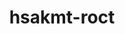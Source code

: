 ---
title: "hsakmt-roct"
layout: cache
categories: [package, develop]
meta: {"versions": ["5.4.3", "5.7.1", "6.0.0"], "compilers": ["gcc@=11.3.0", "gcc@=11.4.0"], "oss": ["ubuntu20.04", "ubuntu22.04"], "platforms": ["linux"], "targets": ["x86_64_v3"], "stacks": ["e4s", "ml-linux-x86_64-rocm", "root"], "num_specs": 12, "num_specs_by_stack": {"root": 12, "e4s": 4, "ml-linux-x86_64-rocm": 8}}
spec_details: [{"hash": "malzbtqgmdd7j42oasih265ic7pivayg", "compiler": "gcc@=11.4.0", "versions": ["5.7.1"], "os": "ubuntu20.04", "platform": "linux", "target": "x86_64_v3", "variants": ["~asan", "build_system=cmake", "build_type=Release", "generator=make", "~ipo", "+shared"], "stacks": ["root", "e4s"], "size": "-", "tarball": "https://binaries.spack.io/develop/build_cache/linux-ubuntu20.04-x86_64_v3/gcc-11.4.0/hsakmt-roct-5.7.1/linux-ubuntu20.04-x86_64_v3-gcc-11.4.0-hsakmt-roct-5.7.1-malzbtqgmdd7j42oasih265ic7pivayg.spack"}, {"hash": "ve3juzmdre46yuwz4q5m6urbvgtehlr6", "compiler": "gcc@=11.4.0", "versions": ["6.0.0"], "os": "ubuntu20.04", "platform": "linux", "target": "x86_64_v3", "variants": ["~asan", "build_system=cmake", "build_type=Release", "generator=make", "~ipo", "+shared"], "stacks": ["root", "e4s"], "size": "-", "tarball": "https://binaries.spack.io/develop/build_cache/linux-ubuntu20.04-x86_64_v3/gcc-11.4.0/hsakmt-roct-6.0.0/linux-ubuntu20.04-x86_64_v3-gcc-11.4.0-hsakmt-roct-6.0.0-ve3juzmdre46yuwz4q5m6urbvgtehlr6.spack"}, {"hash": "45hz65xnwwsnywo4n4bulemuxt3wqu4t", "compiler": "gcc@=11.4.0", "versions": ["5.4.3"], "os": "ubuntu20.04", "platform": "linux", "target": "x86_64_v3", "variants": ["~asan", "build_system=cmake", "build_type=Release", "generator=make", "~ipo", "patches=114b05a", "+shared"], "stacks": ["root", "e4s"], "size": "-", "tarball": "https://binaries.spack.io/develop/build_cache/linux-ubuntu20.04-x86_64_v3/gcc-11.4.0/hsakmt-roct-5.4.3/linux-ubuntu20.04-x86_64_v3-gcc-11.4.0-hsakmt-roct-5.4.3-45hz65xnwwsnywo4n4bulemuxt3wqu4t.spack"}, {"hash": "jq2zsogesfkyu63bvkzcnra5jsbgnfcz", "compiler": "gcc@=11.4.0", "versions": ["5.4.3"], "os": "ubuntu20.04", "platform": "linux", "target": "x86_64_v3", "variants": ["~asan", "build_system=cmake", "build_type=Release", "generator=make", "~ipo", "patches=114b05a", "+shared"], "stacks": ["root", "e4s"], "size": "-", "tarball": "https://binaries.spack.io/develop/build_cache/linux-ubuntu20.04-x86_64_v3/gcc-11.4.0/hsakmt-roct-5.4.3/linux-ubuntu20.04-x86_64_v3-gcc-11.4.0-hsakmt-roct-5.4.3-jq2zsogesfkyu63bvkzcnra5jsbgnfcz.spack"}, {"hash": "hkgjtdzubdxspu4qwmcjqsseylczqc2z", "compiler": "gcc@=11.3.0", "versions": ["5.7.1"], "os": "ubuntu22.04", "platform": "linux", "target": "x86_64_v3", "variants": ["~asan", "build_system=cmake", "build_type=Release", "generator=make", "~ipo", "+shared"], "stacks": ["ml-linux-x86_64-rocm", "root"], "size": "-", "tarball": "https://binaries.spack.io/develop/build_cache/linux-ubuntu22.04-x86_64_v3/gcc-11.3.0/hsakmt-roct-5.7.1/linux-ubuntu22.04-x86_64_v3-gcc-11.3.0-hsakmt-roct-5.7.1-hkgjtdzubdxspu4qwmcjqsseylczqc2z.spack"}, {"hash": "g6lgbic3ikrufil7rnx6ah2x2tkbjp3e", "compiler": "gcc@=11.3.0", "versions": ["5.7.1"], "os": "ubuntu22.04", "platform": "linux", "target": "x86_64_v3", "variants": ["~asan", "build_system=cmake", "build_type=Release", "generator=make", "~ipo", "+shared"], "stacks": ["ml-linux-x86_64-rocm", "root"], "size": "-", "tarball": "https://binaries.spack.io/develop/build_cache/linux-ubuntu22.04-x86_64_v3/gcc-11.3.0/hsakmt-roct-5.7.1/linux-ubuntu22.04-x86_64_v3-gcc-11.3.0-hsakmt-roct-5.7.1-g6lgbic3ikrufil7rnx6ah2x2tkbjp3e.spack"}, {"hash": "77b3trpf4em7cdhlh4js3zgyipwyww4u", "compiler": "gcc@=11.3.0", "versions": ["5.7.1"], "os": "ubuntu22.04", "platform": "linux", "target": "x86_64_v3", "variants": ["~asan", "build_system=cmake", "build_type=Release", "generator=make", "~ipo", "+shared"], "stacks": ["ml-linux-x86_64-rocm", "root"], "size": "-", "tarball": "https://binaries.spack.io/develop/build_cache/linux-ubuntu22.04-x86_64_v3/gcc-11.3.0/hsakmt-roct-5.7.1/linux-ubuntu22.04-x86_64_v3-gcc-11.3.0-hsakmt-roct-5.7.1-77b3trpf4em7cdhlh4js3zgyipwyww4u.spack"}, {"hash": "xalike7em22b4adkb6ggekgxxx6t7uzj", "compiler": "gcc@=11.4.0", "versions": ["6.0.0"], "os": "ubuntu22.04", "platform": "linux", "target": "x86_64_v3", "variants": ["~asan", "build_system=cmake", "build_type=Release", "generator=make", "~ipo", "+shared"], "stacks": ["ml-linux-x86_64-rocm", "root"], "size": "-", "tarball": "https://binaries.spack.io/develop/build_cache/linux-ubuntu22.04-x86_64_v3/gcc-11.4.0/hsakmt-roct-6.0.0/linux-ubuntu22.04-x86_64_v3-gcc-11.4.0-hsakmt-roct-6.0.0-xalike7em22b4adkb6ggekgxxx6t7uzj.spack"}, {"hash": "rvzdvrsj3giiq7cbgkgnca3hzoueog5o", "compiler": "gcc@=11.4.0", "versions": ["6.0.0"], "os": "ubuntu22.04", "platform": "linux", "target": "x86_64_v3", "variants": ["~asan", "build_system=cmake", "build_type=Release", "generator=make", "~ipo", "+shared"], "stacks": ["ml-linux-x86_64-rocm", "root"], "size": "-", "tarball": "https://binaries.spack.io/develop/build_cache/linux-ubuntu22.04-x86_64_v3/gcc-11.4.0/hsakmt-roct-6.0.0/linux-ubuntu22.04-x86_64_v3-gcc-11.4.0-hsakmt-roct-6.0.0-rvzdvrsj3giiq7cbgkgnca3hzoueog5o.spack"}, {"hash": "orfd75ii227a2qxnumxyn34pth5bkjim", "compiler": "gcc@=11.4.0", "versions": ["6.0.0"], "os": "ubuntu22.04", "platform": "linux", "target": "x86_64_v3", "variants": ["~asan", "build_system=cmake", "build_type=Release", "generator=make", "~ipo", "+shared"], "stacks": ["ml-linux-x86_64-rocm", "root"], "size": "-", "tarball": "https://binaries.spack.io/develop/build_cache/linux-ubuntu22.04-x86_64_v3/gcc-11.4.0/hsakmt-roct-6.0.0/linux-ubuntu22.04-x86_64_v3-gcc-11.4.0-hsakmt-roct-6.0.0-orfd75ii227a2qxnumxyn34pth5bkjim.spack"}, {"hash": "6puhoiscstqwqvgdhbgrj77jzvb23d52", "compiler": "gcc@=11.4.0", "versions": ["6.0.0"], "os": "ubuntu22.04", "platform": "linux", "target": "x86_64_v3", "variants": ["~asan", "build_system=cmake", "build_type=Release", "generator=make", "~ipo", "+shared"], "stacks": ["ml-linux-x86_64-rocm", "root"], "size": "-", "tarball": "https://binaries.spack.io/develop/build_cache/linux-ubuntu22.04-x86_64_v3/gcc-11.4.0/hsakmt-roct-6.0.0/linux-ubuntu22.04-x86_64_v3-gcc-11.4.0-hsakmt-roct-6.0.0-6puhoiscstqwqvgdhbgrj77jzvb23d52.spack"}, {"hash": "7nyqwi36ofcpip3u3vythzdrswk7kich", "compiler": "gcc@=11.4.0", "versions": ["6.0.0"], "os": "ubuntu22.04", "platform": "linux", "target": "x86_64_v3", "variants": ["~asan", "build_system=cmake", "build_type=Release", "generator=make", "~ipo", "+shared"], "stacks": ["ml-linux-x86_64-rocm", "root"], "size": "-", "tarball": "https://binaries.spack.io/develop/build_cache/linux-ubuntu22.04-x86_64_v3/gcc-11.4.0/hsakmt-roct-6.0.0/linux-ubuntu22.04-x86_64_v3-gcc-11.4.0-hsakmt-roct-6.0.0-7nyqwi36ofcpip3u3vythzdrswk7kich.spack"}]
---